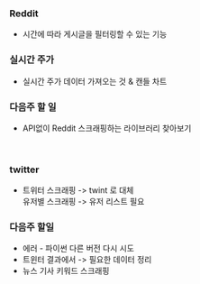### Reddit
* 시간에 따라 게시글을 필터링할 수 있는 기능

### 실시간 주가
* 실시간 주가 데이터 가져오는 것 & 캔들 차트

### 다음주 할 일
* API없이 Reddit 스크래핑하는 라이브러리 찾아보기
<br>

### twitter
- 트위터 스크래핑 -> twint 로 대체 
  <br> 유저별 스크래핑 -> 유저 리스트 필요

### 다음주 할일 
- 에러 - 파이썬 다른 버전 다시 시도
- 트윈터 결과에서 -> 필요한 데이터 정리  
- 뉴스 기사 키워드 스크래핑

